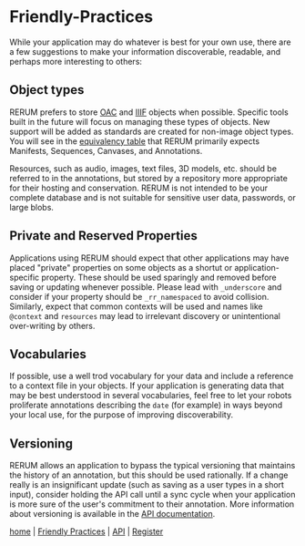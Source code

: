 # Friendly-Practices

While your application may do whatever is best for your own use, there
are a few suggestions to make your information discoverable, readable,
and perhaps more interesting to others:

## Object types

RERUM prefers to store [OAC](http://openannotation.org/) and
[IIIF](http://iiif.io/) objects when possible. Specific tools built in
the future will focus on managing these types of objects. New support
will be added as standards are created for non-image object types.
You will see in the [equivalency table](#et) that RERUM primarily expects
Manifests, Sequences, Canvases, and Annotations.

Resources, such as audio, images, text files, 3D models, etc. should be
referred to in the annotations, but stored by a repository more
appropriate for their hosting and conservation. RERUM is not intended
to be your complete database and is not suitable for sensitive user
data, passwords, or large blobs.

## Private and Reserved Properties

Applications using RERUM should expect that other applications may have
placed "private" properties on some objects as a shortut or
application-specific property. These should be used sparingly and removed
before saving or updating whenever possible. Please lead with `_underscore`
and consider if your property should be `_rr_namespaced` to avoid collision.
Similarly, expect that common contexts will be used and names
like `@context` and `resources` may lead to irrelevant discovery or
unintentional over-writing by others.

## Vocabularies

If possible, use a well trod vocabulary for your data and include a
reference to a context file in your objects. If your application is
generating data that may be best understood in several vocabularies,
feel free to let your robots proliferate annotations describing the
`date` (for example) in ways beyond your local use, for the purpose
of improving discoverability.

## Versioning

RERUM allows an application to bypass the typical versioning that maintains
the history of an annotation, but this should be used rationally. If a
change really is an insignificant update (such as saving as a user types
in a short input), consider holding the API call until a sync cycle when
your application is more sure of the user's commitment to their annotation.
More information about versioning is available in the
[API documentation](#API).

[home](index.md) | [Friendly Practices](practices.md) | [API](api.md) | [Register](register.md)